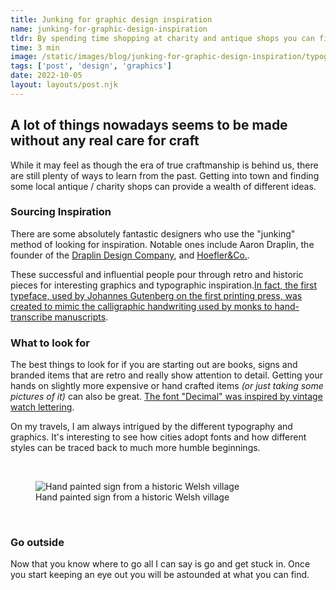 ```yaml
---
title: Junking for graphic design inspiration
name: junking-for-graphic-design-inspiration
tldr: By spending time shopping at charity and antique shops you can find some really incredible, unique and cheap sources of graphic design inspiration.
time: 3 min
image: /static/images/blog/junking-for-graphic-design-inspiration/typography.jpg
tags: ['post', 'design', 'graphics']
date: 2022-10-05
layout: layouts/post.njk
---
```


## A lot of things nowadays seems to be made without any real care for craft

While it may feel as though the era of true craftmanship is behind us, there are still plenty of ways to learn from the past. Getting into town and finding some local antique / charity shops can provide a wealth of different ideas.

### Sourcing Inspiration

There are some absolutely fantastic designers who use the "junking" method of looking for inspiration. Notable ones include Aaron Draplin, the founder of the [Draplin Design Company](http://www.draplin.com), and [Hoefler&Co.](https://www.typography.com/).

These successful and influential people pour through retro and historic pieces for interesting graphics and typographic inspiration.[In fact, the first typeface, used by Johannes Gutenberg on the first printing press, was created to mimic the calligraphic handwriting used by monks to hand-transcribe manuscripts](https://www.toptal.com/designers/ui/typeface-history).

### What to look for

The best things to look for if you are starting out are books, signs and branded items that are retro and really show attention to detail. Getting your hands on slightly more expensive or hand crafted items *(or just taking some pictures of it)* can also be great. [The font "Decimal" was inspired by vintage watch lettering](https://www.typography.com/blog/introducing-decimal).

On my travels, I am always intrigued by the different typography and graphics. It's interesting to see how cities adopt fonts and how different styles can be traced back to much more humble beginnings.

<br>

<figure>
	<img class="case-img " src="/static/images/blog/junking-for-graphic-design-inspiration/typography.jpg" alt="Hand painted sign from a historic Welsh village">
	<figcaption>Hand painted sign from a historic Welsh village</figcaption>
</figure>

<br>

### Go outside

Now that you know where to go all I can say is go and get stuck in. Once you start keeping an eye out you will be astounded at what you can find.
